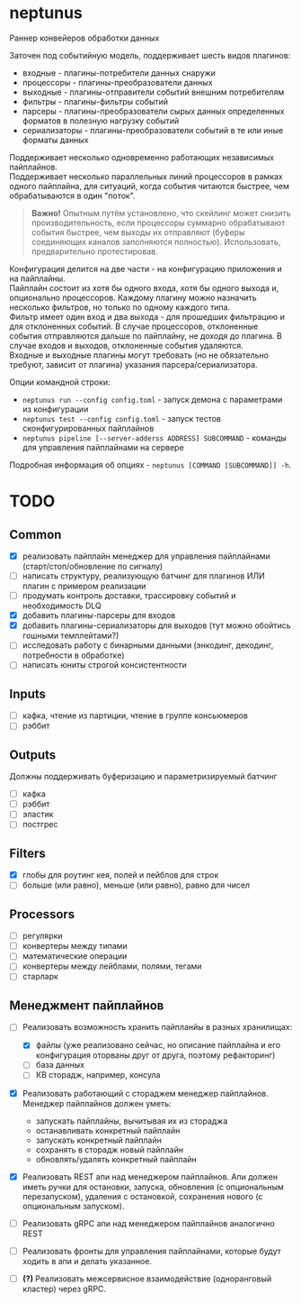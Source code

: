 # neptunus
Раннер конвейеров обработки данных  
  
Заточен под событийную модель, поддерживает шесть видов плагинов:
 - входные - плагины-потребители данных снаружи
 - процессоры - плагины-преобразователи данных
 - выходные - плагины-отправители событий внешним потребителям
 - фильтры - плагины-фильтры событий
 - парсеры - плагины-преобразователи сырых данных определенных форматов в полезную нагрузку событий
 - сериализаторы - плагины-преобразователи событий в те или иные форматы данных

Поддерживает несколько одновременно работающих независимых пайплайнов.  
Поддерживает несколько параллельных линий процессоров в рамках одного пайплайна, для ситуаций, когда события читаются быстрее, чем обрабатываются в один "поток".  
> **Важно!** Опытным путём установлено, что скейлинг может снизить производительность, если процессоры суммарно обрабатывают события быстрее, чем выходы их отправляют (буферы соединяющих каналов заполняются полностью). Использовать, предварительно протестировав.  
  
Конфигурация делится на две части - на конфигурацию приложения и на пайплайны.  
Пайплайн состоит из хотя бы одного входа, хотя бы одного выхода и, опционально процессоров. Каждому плагину можно назначить несколько фильтров, но только по одному каждого типа.  
Фильтр имеет один вход и два выхода - для прошедших фильтрацию и для отклоненных событий. В случае процессоров, отклоненные события отправляются дальше по пайплайну, не доходя до плагина. В случае входов и выходов, отклоненные события удаляются.  
Входные и выходные плагины могут требовать (но не обязательно требуют, зависит от плагина) указания парсера/сериализатора.  
  
Опции командной строки:
 - `neptunus run --config config.toml` - запуск демона с параметрами из конфигурации
 - `neptunus test --config config.toml` - запуск тестов сконфигурированных пайплайнов
 - `neptunus pipeline [--server-adderss ADDRESS] SUBCOMMAND` - команды для управления пайплайнами на сервере

Подробная информация об опциях - `neptunus [COMMAND [SUBCOMMAND]] -h`.

# TODO
## Common
 - [x] реализовать пайплайн менеджер для управления пайплайнами (старт/стоп/обновление по сигналу)
 - [ ] написать структуру, реализующую батчинг для плагинов ИЛИ плагин с примером реализации
 - [ ] продумать контроль доставки, трассировку событий и необходимость DLQ
 - [x] добавить плагины-парсеры для входов
 - [x] добавить плагины-сериализаторы для выходов (тут можно обойтись гошными темплейтами?)
 - [ ] исследовать работу с бинарными данными (энкодинг, декодинг, потребности в обработке)
 - [ ] написать юниты строгой консистентности

## Inputs
 - [ ] кафка, чтение из партиции, чтение в группе консьюмеров
 - [ ] рэббит

## Outputs
Должны поддерживать буферизацию и параметризируемый батчинг
 - [ ] кафка
 - [ ] рэббит
 - [ ] эластик
 - [ ] постгрес

## Filters
 - [x] глобы для роутинг кея, полей и лейблов для строк
 - [ ] больше (или равно), меньше (или равно), равно для чисел

## Processors
 - [ ] регулярки
 - [ ] конвертеры между типами
 - [ ] математические операции
 - [ ] конвертеры между лейблами, полями, тегами
 - [ ] старларк

## Менеджмент пайплайнов
 - [ ] Реализовать возможность хранить пайпланйы в разных хранилищах:
   - [x] файлы (уже реализовано сейчас, но описание пайплайна и его конфигурация оторваны друг от друга, поэтому рефакторинг)
   - [ ] база данных
   - [ ] КВ сторадж, например, консула

 - [x] Реализовать работающий с стораджем менеджер пайплайнов. Менеджер пайплайнов должен уметь:
   - запускать пайплайны, вычитывая их из стораджа
   - останавливать конкретный пайплайн
   - запускать конкретный пайплайн
   - сохранять в сторадж новый пайплайн
   - обновлять/удалять конкретный пайплайн
  
 - [x] Реализовать REST апи над менеджером пайплайнов. Апи должен иметь ручки для остановки, запуска, обновления (с опциональным перезапуском), удаления с остановкой, сохранения нового (с опциональным запуском).

 - [ ] Реализовать gRPC апи над менеджером пайплайнов аналогично REST
  
 - [ ] Реализовать фронты для управления пайплайнами, которые будут ходить в апи и делать указанное.
  
 - [ ] **(?)** Реализовать межсервисное взаимодействие (одноранговый кластер) через gRPC.
